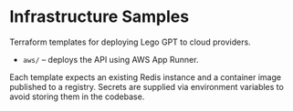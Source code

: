 # Infrastructure Samples

Terraform templates for deploying Lego GPT to cloud providers.

- `aws/` – deploys the API using AWS App Runner.

Each template expects an existing Redis instance and a container image published to a registry.
Secrets are supplied via environment variables to avoid storing them in the codebase.
